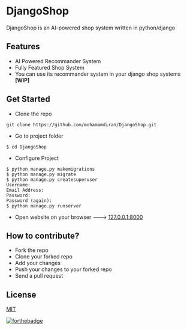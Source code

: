# DjangoShop
DjangoShop is an AI-powered shop system written in python/django

## Features
- AI Powered Recommander System
- Fully Featured Shop System
- You can use its recommander system in your django shop systems **[WIP]**

## Get Started
- Clone the repo
```
git clone https://github.com/mohamamdiran/DjangoShop.git
```
- Go to project folder
```
$ cd DjangoShop
```
- Configure Project
```
$ python manage.py makemigrations
$ python manage.py migrate
$ python manage.py createsuperuser
Username:
Email Address:
Password:
Password (again):
$ python manage.py runserver
```
- Open website on your browser ---> [127.0.0.1:8000](http://127.0.0.1:8000/)

## How to contribute?
- Fork the repo
- Clone your forked repo
- Add your changes
- Push your changes to your forked repo
- Send a pull request

## License
[MIT](LICENSE)

[![forthebadge](https://forthebadge.com/images/badges/built-with-love.svg)](https://forthebadge.com)
